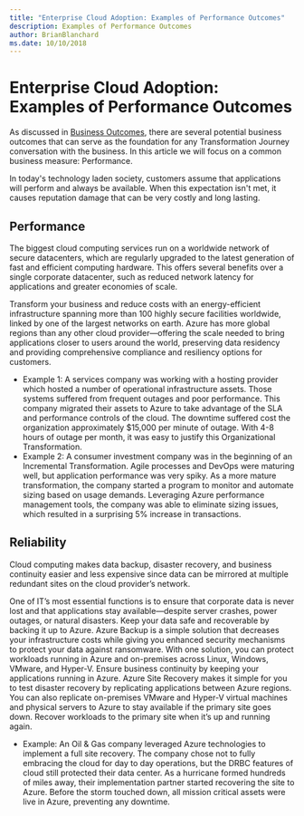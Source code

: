 ```yaml
---
title: "Enterprise Cloud Adoption: Examples of Performance Outcomes"
description: Examples of Performance Outcomes
author: BrianBlanchard
ms.date: 10/10/2018
---
```


# Enterprise Cloud Adoption: Examples of Performance Outcomes

As discussed in [Business Outcomes](overview.md), there are several potential business outcomes that can serve as the foundation for any Transformation Journey conversation with the business. In this article we will focus on a common business measure: Performance.

In today's technology laden society, customers assume that applications will perform and always be available. When this expectation isn't met, it causes reputation damage that can be very costly and long lasting.

## Performance

The biggest cloud computing services run on a worldwide network of secure datacenters, which are regularly upgraded to the latest generation of fast and efficient computing hardware. This offers several benefits over a single corporate datacenter, such as reduced network latency for applications and greater economies of scale.

Transform your business and reduce costs with an energy-efficient infrastructure spanning more than 100 highly secure facilities worldwide, linked by one of the largest networks on earth. Azure has more global regions than any other cloud provider—offering the scale needed to bring applications closer to users around the world, preserving data residency and providing comprehensive compliance and resiliency options for customers.

* Example 1: A services company was working with a hosting provider which hosted a number of operational infrastructure assets. Those systems suffered from frequent outages and poor performance. This company migrated their assets to Azure to take advantage of the SLA and performance controls of the cloud. The downtime suffered cost the organization approximately $15,000 per minute of outage. With 4-8 hours of outage per month, it was easy to justify this Organizational Transformation.
* Example 2: A consumer investment company was in the beginning of an Incremental Transformation. Agile processes and DevOps were maturing well, but application performance was very spiky. As a more mature transformation, the company started a program to monitor and automate sizing based on usage demands. Leveraging Azure performance management tools, the company was able to eliminate sizing issues, which resulted in a surprising 5% increase in transactions.

## Reliability

Cloud computing makes data backup, disaster recovery, and business continuity easier and less expensive since data can be mirrored at multiple redundant sites on the cloud provider’s network.

One of IT’s most essential functions is to ensure that corporate data is never lost and that applications stay available—despite server crashes, power outages, or natural disasters. Keep your data safe and recoverable by backing it up to Azure. Azure Backup is a simple solution that decreases your infrastructure costs while giving you enhanced security mechanisms to protect your data against ransomware. With one solution, you can protect workloads running in Azure and on-premises across Linux, Windows, VMware, and Hyper-V. Ensure business continuity by keeping your applications running in Azure. Azure Site Recovery makes it simple for you to test disaster recovery by replicating applications between Azure regions. You can also replicate on-premises VMware and Hyper-V virtual machines and physical servers to Azure to stay available if the primary site goes down. Recover workloads to the primary site when it’s up and running again.

* Example: An Oil & Gas company leveraged Azure technologies to implement a full site recovery. The company chose not to fully embracing the cloud for day to day operations, but the DRBC features of cloud still protected their data center. As a hurricane formed hundreds of miles away, their implementation partner started recovering the site to Azure. Before the storm touched down, all mission critical assets were live in Azure, preventing any downtime.
